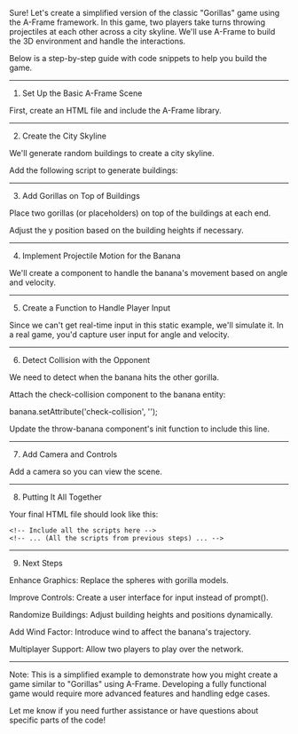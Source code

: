 Sure! Let's create a simplified version of the classic "Gorillas" game using the A-Frame framework. In this game, two players take turns throwing projectiles at each other across a city skyline. We'll use A-Frame to build the 3D environment and handle the interactions.

Below is a step-by-step guide with code snippets to help you build the game.


---

1. Set Up the Basic A-Frame Scene

First, create an HTML file and include the A-Frame library.

<!DOCTYPE html>
<html>
  <head>
    <meta charset="utf-8" />
    <title>Gorillas Game in A-Frame</title>
    <script src="https://aframe.io/releases/1.4.0/aframe.min.js"></script>
  </head>
  <body>
    <a-scene>
      <!-- Your scene elements will go here -->
    </a-scene>
  </body>
</html>


---

2. Create the City Skyline

We'll generate random buildings to create a city skyline.

<a-scene>
  <!-- Sky background -->
  <a-sky color="#87CEEB"></a-sky>

  <!-- Ground plane -->
  <a-plane rotation="-90 0 0" width="100" height="100" color="#7CFC00"></a-plane>

  <!-- Generate buildings -->
  <a-entity id="city"></a-entity>

  <!-- Other elements will go here -->
</a-scene>

Add the following script to generate buildings:

<script>
  AFRAME.registerComponent('generate-buildings', {
    init: function () {
      const city = this.el;
      const buildingCount = 20;
      for (let i = 0; i < buildingCount; i++) {
        const height = Math.random() * 10 + 5;
        const building = document.createElement('a-box');
        building.setAttribute('position', {
          x: (i - buildingCount / 2) * 5,
          y: height / 2,
          z: -10,
        });
        building.setAttribute('depth', 5);
        building.setAttribute('width', 5);
        building.setAttribute('height', height);
        building.setAttribute('color', '#8B4513');
        city.appendChild(building);
      }
    },
  });

  document.querySelector('#city').setAttribute('generate-buildings', '');
</script>


---

3. Add Gorillas on Top of Buildings

Place two gorillas (or placeholders) on top of the buildings at each end.

<!-- Player 1 Gorilla -->
<a-sphere
  id="gorilla1"
  position="-45 12.5 -10"
  radius="1"
  color="#FF4500">
</a-sphere>

<!-- Player 2 Gorilla -->
<a-sphere
  id="gorilla2"
  position="45 12.5 -10"
  radius="1"
  color="#1E90FF">
</a-sphere>

Adjust the y position based on the building heights if necessary.


---

4. Implement Projectile Motion for the Banana

We'll create a component to handle the banana's movement based on angle and velocity.

<script>
  AFRAME.registerComponent('throw-banana', {
    schema: {
      angle: { type: 'number', default: 45 },
      velocity: { type: 'number', default: 20 },
      origin: { type: 'vec3', default: { x: 0, y: 0, z: 0 } },
    },
    init: function () {
      const banana = this.el;
      const angleRad = (this.data.angle * Math.PI) / 180;
      const velocity = this.data.velocity;
      const origin = this.data.origin;

      let time = 0;
      const gravity = -9.81;
      const deltaTime = 0.02;

      const velocityX = velocity * Math.cos(angleRad);
      const velocityY = velocity * Math.sin(angleRad);

      banana.setAttribute('position', origin);

      this.interval = setInterval(() => {
        time += deltaTime;
        const x = origin.x + velocityX * time;
        const y = origin.y + velocityY * time + 0.5 * gravity * time * time;
        if (y <= 0) {
          clearInterval(this.interval);
          banana.parentNode.removeChild(banana);
          return;
        }
        banana.setAttribute('position', { x: x, y: y, z: origin.z });
      }, deltaTime * 1000);
    },
  });
</script>


---

5. Create a Function to Handle Player Input

Since we can't get real-time input in this static example, we'll simulate it. In a real game, you'd capture user input for angle and velocity.

<script>
  function throwBanana(fromPlayer) {
    const angle = prompt(`Player ${fromPlayer}, enter angle (degrees):`, '45');
    const velocity = prompt(`Player ${fromPlayer}, enter velocity:`, '20');
    const banana = document.createElement('a-sphere');
    banana.setAttribute('color', '#FFFF00');
    banana.setAttribute('radius', '0.5');
    const originId = fromPlayer === 1 ? '#gorilla1' : '#gorilla2';
    const originEl = document.querySelector(originId);
    const originPos = originEl.getAttribute('position');
    banana.setAttribute('throw-banana', {
      angle: parseFloat(angle),
      velocity: parseFloat(velocity),
      origin: originPos,
    });
    document.querySelector('a-scene').appendChild(banana);
  }

  // Simulate turns
  setTimeout(() => {
    throwBanana(1);
  }, 1000);

  setTimeout(() => {
    throwBanana(2);
  }, 5000);
</script>


---

6. Detect Collision with the Opponent

We need to detect when the banana hits the other gorilla.

<script>
  AFRAME.registerComponent('check-collision', {
    tick: function () {
      const banana = this.el;
      const bananaPos = banana.getAttribute('position');
      const gorilla1 = document.querySelector('#gorilla1');
      const gorilla2 = document.querySelector('#gorilla2');
      const gorilla1Pos = gorilla1.getAttribute('position');
      const gorilla2Pos = gorilla2.getAttribute('position');

      const distanceToGorilla1 = distance(bananaPos, gorilla1Pos);
      const distanceToGorilla2 = distance(bananaPos, gorilla2Pos);

      if (distanceToGorilla1 < 1) {
        alert('Player 2 wins!');
        banana.parentNode.removeChild(banana);
      } else if (distanceToGorilla2 < 1) {
        alert('Player 1 wins!');
        banana.parentNode.removeChild(banana);
      }
    },
  });

  function distance(pos1, pos2) {
    const dx = pos1.x - pos2.x;
    const dy = pos1.y - pos2.y;
    const dz = pos1.z - pos2.z;
    return Math.sqrt(dx * dx + dy * dy + dz * dz);
  }
</script>

Attach the check-collision component to the banana entity:

banana.setAttribute('check-collision', '');

Update the throw-banana component's init function to include this line.


---

7. Add Camera and Controls

Add a camera so you can view the scene.

<a-entity
  camera
  position="0 20 50"
  rotation="-20 0 0"
  look-controls
  wasd-controls>
</a-entity>


---

8. Putting It All Together

Your final HTML file should look like this:

<!DOCTYPE html>
<html>
  <head>
    <meta charset="utf-8" />
    <title>Gorillas Game in A-Frame</title>
    <script src="https://aframe.io/releases/1.4.0/aframe.min.js"></script>
  </head>
  <body>
    <a-scene>
      <a-sky color="#87CEEB"></a-sky>
      <a-plane rotation="-90 0 0" width="100" height="100" color="#7CFC00"></a-plane>
      <a-entity id="city"></a-entity>
      <a-sphere id="gorilla1" position="-45 12.5 -10" radius="1" color="#FF4500"></a-sphere>
      <a-sphere id="gorilla2" position="45 12.5 -10" radius="1" color="#1E90FF"></a-sphere>
      <a-entity
        camera
        position="0 20 50"
        rotation="-20 0 0"
        look-controls
        wasd-controls>
      </a-entity>
    </a-scene>

    <!-- Include all the scripts here -->
    <!-- ... (All the scripts from previous steps) ... -->
  </body>
</html>


---

9. Next Steps

Enhance Graphics: Replace the spheres with gorilla models.

Improve Controls: Create a user interface for input instead of prompt().

Randomize Buildings: Adjust building heights and positions dynamically.

Add Wind Factor: Introduce wind to affect the banana's trajectory.

Multiplayer Support: Allow two players to play over the network.



---

Note: This is a simplified example to demonstrate how you might create a game similar to "Gorillas" using A-Frame. Developing a fully functional game would require more advanced features and handling edge cases.

Let me know if you need further assistance or have questions about specific parts of the code!

